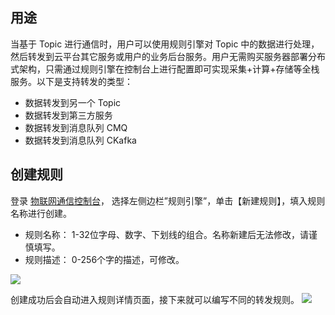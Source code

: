 ## 用途

当基于 Topic 进行通信时，用户可以使用规则引擎对 Topic 中的数据进行处理，然后转发到云平台其它服务或用户的业务后台服务。用户无需购买服务器部署分布式架构，只需通过规则引擎在控制台上进行配置即可实现采集+计算+存储等全栈服务。以下是支持转发的类型：
- 数据转发到另一个 Topic
- 数据转发到第三方服务
- 数据转发到消息队列 CMQ
- 数据转发到消息队列 CKafka

## 创建规则
登录 [物联网通信控制台](http://console.tce.fsphere.cn/iotcloud)， 选择左侧边栏”规则引擎”，单击【新建规则】，填入规则名称进行创建。
 - 规则名称： 1-32位字母、数字、下划线的组合。名称新建后无法修改，请谨慎填写。
 - 规则描述： 0-256个字的描述，可修改。

![](http://imgcache.tce.fsphere.cn/image/main.qcloudimg.com/raw/0e38cab3efff76f35e3e31fd0b396b9c.png)

创建成功后会自动进入规则详情页面，接下来就可以编写不同的转发规则。
![](http://imgcache.tce.fsphere.cn/image/main.qcloudimg.com/raw/6d6cc2e389b86813874c336e4553ccc2.png)
